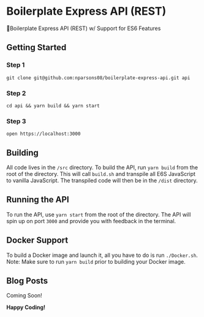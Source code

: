 # Boilerplate Express API (REST)

🔋Boilerplate Express API (REST) w/ Support for ES6 Features

## Getting Started

### Step 1
`git clone git@github.com:nparsons08/boilerplate-express-api.git api`

### Step 2
`cd api && yarn build && yarn start`

### Step 3
`open https://localhost:3000`

## Building
All code lives in the `/src` directory. To build the API, run `yarn build` from the root of the directory. This will call `build.sh` and transpile all E6S JavaScript to vanilla JavaScript. The transpiled code will then be in the `/dist` directory.

## Running the API
To run the API, use `yarn start` from the root of the directory. The API will spin up on port `3000` and provide you with feedback in the terminal.

## Docker Support
To build a Docker image and launch it, all you have to do is run `./Docker.sh`. Note: Make sure to run `yarn build` prior to building your Docker image.

## Blog Posts
Coming Soon!

**Happy Coding!**


